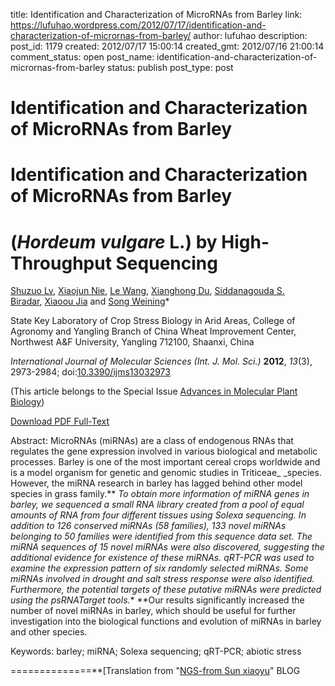 title: Identification and Characterization of MicroRNAs from Barley
link: https://lufuhao.wordpress.com/2012/07/17/identification-and-characterization-of-micrornas-from-barley/
author: lufuhao
description: 
post_id: 1179
created: 2012/07/17 15:00:14
created_gmt: 2012/07/16 21:00:14
comment_status: open
post_name: identification-and-characterization-of-micrornas-from-barley
status: publish
post_type: post

# Identification and Characterization of MicroRNAs from Barley

# Identification and Characterization of MicroRNAs from Barley 

# (_Hordeum vulgare_ L.) by High-Throughput Sequencing

  


  


[Shuzuo Lv](http://www.mdpi.com/search?authors=Shuzuo+Lv), [Xiaojun Nie](http://www.mdpi.com/search?authors=Xiaojun+Nie), [Le Wang](http://www.mdpi.com/search?authors=Le+Wang), [Xianghong Du](http://www.mdpi.com/search?authors=Xianghong+Du), [Siddanagouda S. Biradar](http://www.mdpi.com/search?authors=Siddanagouda+S.+Biradar), [Xiaoou Jia](http://www.mdpi.com/search?authors=Xiaoou+Jia) and [Song Weining](http://www.mdpi.com/search?authors=Song+Weining)* 

  


State Key Laboratory of Crop Stress Biology in Arid Areas, College of Agronomy and Yangling Branch of China Wheat Improvement Center, Northwest A&F University, Yangling 712100, Shaanxi, China

  


_International Journal of Molecular Sciences (Int. J. Mol. Sci.)_ **2012**, _13_(3), 2973-2984; doi:[10.3390/ijms13032973](http://dx.doi.org/10.3390/ijms13032973)

(This article belongs to the Special Issue [Advances in Molecular Plant Biology](http://www.mdpi.com/journal/ijms/special_issues/plant_biology))

  


[Download PDF Full-Text](http://www.mdpi.com/1422-0067/13/3/2973/pdf)

  


Abstract: MicroRNAs (miRNAs) are a class of endogenous RNAs that regulates the gene expression involved in various biological and metabolic processes. Barley is one of the most important cereal crops worldwide and is a model organism for genetic and genomic studies in Triticeae_ _species. However, the miRNA research in barley has lagged behind other model species in grass family.** **To obtain more information of miRNA genes in barley, we sequenced a small RNA library created from a pool of equal amounts of RNA from four different tissues using Solexa sequencing. In addition to 126 conserved miRNAs (58 families), 133 novel miRNAs belonging to 50 families were identified from this sequence data set. The miRNA* sequences of 15 novel miRNAs were also discovered, suggesting the additional evidence for existence of these miRNAs. qRT-PCR was used to examine the expression pattern of six randomly selected miRNAs. Some miRNAs involved in drought and salt stress response were also identified. Furthermore, the potential targets of these putative miRNAs were predicted using the psRNATarget tools.** **Our results significantly increased the number of novel miRNAs in barley, which should be useful for further investigation into the biological functions and evolution of miRNAs in barley and other species.

Keywords: barley; miRNA; Solexa sequencing; qRT-PCR; abiotic stress

  


  


  


  


==============**[Translation from "[NGS-from Sun xiaoyu](http://xiaoyu-tianya.blog.163.com/blog/static/10077042720126171278344/)" BLOG